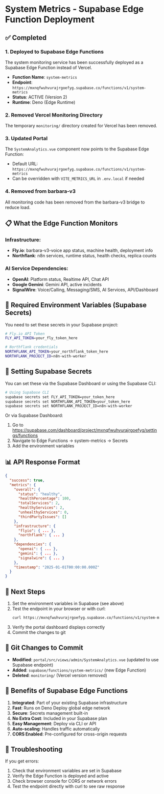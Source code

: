 # System Metrics - Supabase Edge Function Deployment

## ✅ Completed

### 1. **Deployed to Supabase Edge Functions**
The system monitoring service has been successfully deployed as a Supabase Edge Function instead of Vercel.

- **Function Name**: `system-metrics`
- **Endpoint**: `https://mxnqfwuhvurajrgoefyg.supabase.co/functions/v1/system-metrics`
- **Status**: ACTIVE (Version 2)
- **Runtime**: Deno (Edge Runtime)

### 2. **Removed Vercel Monitoring Directory**
The temporary `monitoring/` directory created for Vercel has been removed.

### 3. **Updated Portal**
The `SystemAnalytics.vue` component now points to the Supabase Edge Function:
- Default URL: `https://mxnqfwuhvurajrgoefyg.supabase.co/functions/v1/system-metrics`
- Can be overridden with `VITE_METRICS_URL` in `.env.local` if needed

### 4. **Removed from barbara-v3**
All monitoring code has been removed from the barbara-v3 bridge to reduce load.

## 📋 What the Edge Function Monitors

### Infrastructure:
- **Fly.io**: barbara-v3-voice app status, machine health, deployment info
- **Northflank**: n8n services, runtime status, health checks, replica counts

### AI Service Dependencies:
- **OpenAI**: Platform status, Realtime API, Chat API
- **Google Gemini**: Gemini API, active incidents
- **SignalWire**: Voice/Calling, Messaging/SMS, AI Services, API/Dashboard

## 🔐 Required Environment Variables (Supabase Secrets)

You need to set these secrets in your Supabase project:

```bash
# Fly.io API Token
FLY_API_TOKEN=your_fly_token_here

# Northflank credentials
NORTHFLANK_API_TOKEN=your_northflank_token_here
NORTHFLANK_PROJECT_ID=n8n-with-worker
```

## 🚀 Setting Supabase Secrets

You can set these via the Supabase Dashboard or using the Supabase CLI:

```bash
# Using Supabase CLI
supabase secrets set FLY_API_TOKEN=your_token_here
supabase secrets set NORTHFLANK_API_TOKEN=your_token_here
supabase secrets set NORTHFLANK_PROJECT_ID=n8n-with-worker
```

Or via Supabase Dashboard:
1. Go to https://supabase.com/dashboard/project/mxnqfwuhvurajrgoefyg/settings/functions
2. Navigate to Edge Functions → system-metrics → Secrets
3. Add the environment variables

## 📊 API Response Format

```json
{
  "success": true,
  "metrics": {
    "overall": {
      "status": "healthy",
      "healthPercentage": 100,
      "totalServices": 2,
      "healthyServices": 2,
      "unhealthyServices": 0,
      "thirdPartyIssues": []
    },
    "infrastructure": {
      "flyio": { ... },
      "northflank": { ... }
    },
    "dependencies": {
      "openai": { ... },
      "gemini": { ... },
      "signalwire": { ... }
    },
    "timestamp": "2025-01-01T00:00:00.000Z"
  }
}
```

## 🔄 Next Steps

1. Set the environment variables in Supabase (see above)
2. Test the endpoint in your browser or with curl:
   ```bash
   curl https://mxnqfwuhvurajrgoefyg.supabase.co/functions/v1/system-metrics
   ```
3. Verify the portal dashboard displays correctly
4. Commit the changes to git

## 📝 Git Changes to Commit

- **Modified**: `portal/src/views/admin/SystemAnalytics.vue` (updated to use Supabase endpoint)
- **Added**: `supabase/functions/system-metrics/` (new Edge Function)
- **Deleted**: `monitoring/` (Vercel version removed)

## 🎯 Benefits of Supabase Edge Functions

1. **Integrated**: Part of your existing Supabase infrastructure
2. **Fast**: Runs on Deno Deploy global edge network
3. **Secure**: Secrets management built-in
4. **No Extra Cost**: Included in your Supabase plan
5. **Easy Management**: Deploy via CLI or API
6. **Auto-scaling**: Handles traffic automatically
7. **CORS Enabled**: Pre-configured for cross-origin requests

## 🔧 Troubleshooting

If you get errors:
1. Check that environment variables are set in Supabase
2. Verify the Edge Function is deployed and active
3. Check browser console for CORS or network errors
4. Test the endpoint directly with curl to see raw response

